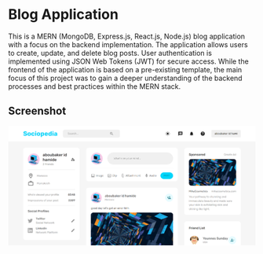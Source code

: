 # Blog Application

This is a MERN (MongoDB, Express.js, React.js, Node.js) blog application with a focus on the backend implementation. The application allows users to create, update, and delete blog posts. User authentication is implemented using JSON Web Tokens (JWT) for secure access. While the frontend of the application is based on a pre-existing template, the main focus of this project was to gain a deeper understanding of the backend processes and best practices within the MERN stack.

## Screenshot

![Screenshot 1](./server/public/assets/screen.png)
